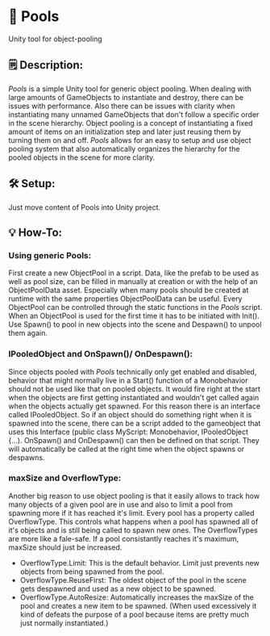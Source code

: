 # 🌊 Pools
Unity tool for object-pooling

## 🗒️ Description:
*Pools* is a simple Unity tool for generic object pooling. When dealing with large amounts of GameObjects to instantiate and destroy, there can be issues with performance. Also there can be issues with clarity when instantiating many unnamed GameObjects that don't follow a specific order in the scene hierarchy. Object pooling is a concept of instantiating a fixed amount of items on an initialization step and later just reusing them by turning them on and off. *Pools* allows for an easy to setup and use object pooling system that also automatically organizes the hierarchy for the pooled objects in the scene for more clarity.

## 🛠️ Setup:
Just move content of Pools into Unity project.

## 💡 How-To:

### Using generic Pools:

First create a new ObjectPool in a script. Data, like the prefab to be used as well as pool size, can be filled in manually at creation or with the help of an ObjectPoolData asset. Especially when many pools should be created at runtime with the same properties ObjectPoolData can be useful. Every ObjectPool can be controlled through the static functions in the *Pools* script. When an ObjectPool is used for the first time it has to be initiated with Init(). Use Spawn() to pool in new objects into the scene and Despawn() to unpool them again.

### IPooledObject and OnSpawn()/ OnDespawn():

Since objects pooled with *Pools* technically only get enabled and disabled, behavior that might normally live in a Start() function of a Monobehavior should not be used like that on pooled objects. It would fire right at the start when the objects are first getting instantiated and wouldn't get called again when the objects actually get spawned. For this reason there is an interface called IPooledObject. So if an object should do something right when it is spawned into the scene, there can be a script added to the gameobject that uses this Interface (public class MyScript: Monobehavior, IPooledObject {...). OnSpawn() and OnDespawn() can then be defined on that script. They will automatically be called at the right time when the object spawns or despawns.

### maxSize and OverflowType:

Another big reason to use object pooling is that it easily allows to track how many objects of a given pool are in use and also to limit a pool from spawning more if it has reached it's limit.
Every pool has a property called OverflowType. This controls what happens when a pool has spawned all of it's objects and is still being called to spawn new ones.
The OverflowTypes are more like a fale-safe. If a pool consistantly reaches it's maximum, maxSize should just be increased.

  - OverflowType.Limit: This is the default behavior. Limit just prevents new objects from being spawned from the pool.
  - OverflowType.ReuseFirst: The oldest object of the pool in the scene gets despawned and used as a new object to be spawned.
  - OverflowType.AutoResize: Automatically increases the maxSize of the pool and creates a new item to be spawned. (When used excessively it kind of defeats the purpose of a pool because items are pretty much just normally instantiated.)
 
